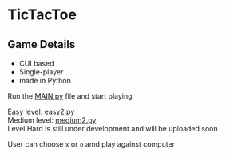 # TicTacToe

## Game Details
 - CUI based
 - Single-player
 - made in Python

Run the <a href="https://github.com/PALLADIUM26/TicTacToe/blob/main/MAIN.py">MAIN.py</a> file and start playing

Easy level: <a href="https://github.com/PALLADIUM26/TicTacToe/blob/main/easy2.py">easy2.py</a><br>
Medium level: <a href="https://github.com/PALLADIUM26/TicTacToe/blob/main/medium2.py">medium2.py</a><br>
Level Hard is still under development and will be uploaded soon

User can choose `x` or `o` amd play against computer
